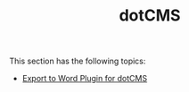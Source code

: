 ﻿---
title: dotCMS
description: "Using Aspose.Words for Java on dotCMS."
type: docs
weight: 110
url: /java/aspose-words-java-for-dotcms/
---

This section has the following topics:

- [Export to Word Plugin for dotCMS](/words/java/export-to-word-plugin-for-dotcms/)
